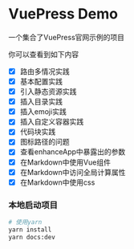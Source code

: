 # VuePress Demo

一个集合了VuePress官网示例的项目

你可以查看到如下内容

- [x] 路由多情况实践
- [x] 基本配置实践
- [x] 引入静态资源实践
- [x] 插入目录实践
- [x] 插入emoji实践
- [x] 插入自定义容器实践
- [x] 代码块实践
- [x] 图标路径的问题
- [x] 查看enhanceApp中暴露出的参数
- [x] 在Markdown中使用Vue组件
- [x] 在Markdown中访问全局计算属性
- [x] 在Markdown中使用css 

### 本地启动项目

```bash
# 使用yarn
yarn install
yarn docs:dev
```

